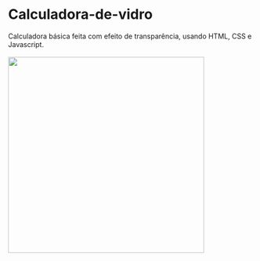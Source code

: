 # Calculadora-de-vidro
Calculadora básica feita com efeito de transparência, usando HTML, CSS e Javascript.
<br>
<br>
<img src="https://imagizer.imageshack.com/img924/8838/MyMZSs.png" height="400px"/>
